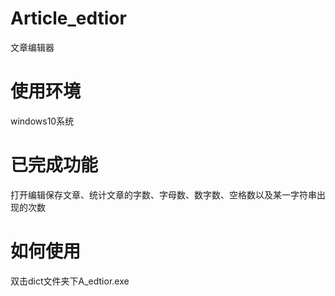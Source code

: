 # Article_edtior
文章编辑器
# 使用环境
windows10系统
# 已完成功能
打开编辑保存文章、统计文章的字数、字母数、数字数、空格数以及某一字符串出现的次数
# 如何使用
双击dict文件夹下A_edtior.exe
